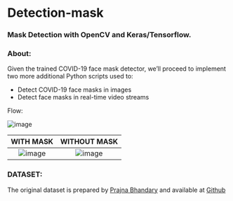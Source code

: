 # Detection-mask
### Mask Detection with OpenCV and Keras/Tensorflow.

### About:
Given the trained COVID-19 face mask detector, we’ll proceed to implement two more additional Python scripts used to:
- Detect COVID-19 face masks in images
- Detect face masks in real-time video streams

Flow:

![image](https://user-images.githubusercontent.com/64735478/126865214-a6b93865-a16e-4689-9d89-951663f9bd4b.png)


WITH MASK                  |  WITHOUT MASK
:-------------------------:|:-------------------------:
![image](https://user-images.githubusercontent.com/64735478/126864952-97e1504a-8b0d-4266-9af0-6fdeac64313e.png)  |  ![image](https://user-images.githubusercontent.com/64735478/126865025-a9feea01-d4d2-45c5-b7e9-d56e8da0ae74.png)

### DATASET:
The original dataset is prepared by [Prajna Bhandary](https://www.linkedin.com/in/prajna-bhandary-0b03a416a/) and available at [Github](https://github.com/prajnasb/observations/tree/master/experiements/data)
